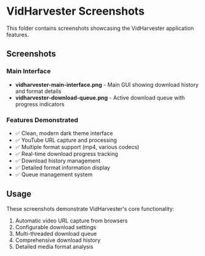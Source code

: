 # VidHarvester Screenshots

This folder contains screenshots showcasing the VidHarvester application features.

## Screenshots

### Main Interface
- **vidharvester-main-interface.png** - Main GUI showing download history and format details
- **vidharvester-download-queue.png** - Active download queue with progress indicators

### Features Demonstrated
- ✅ Clean, modern dark theme interface
- ✅ YouTube URL capture and processing
- ✅ Multiple format support (mp4, various codecs)
- ✅ Real-time download progress tracking
- ✅ Download history management
- ✅ Detailed format information display
- ✅ Queue management system

## Usage
These screenshots demonstrate VidHarvester's core functionality:
1. Automatic video URL capture from browsers
2. Configurable download settings
3. Multi-threaded download queue
4. Comprehensive download history
5. Detailed media format analysis